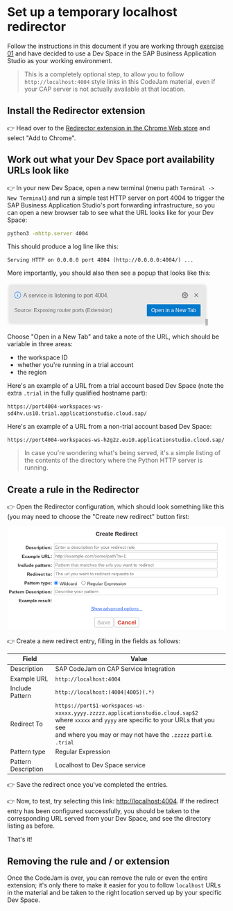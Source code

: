 # Set up a temporary localhost redirector

Follow the instructions in this document if you are working through [exercise 01](exercises/01-set-up-workspace/) and have decided to use a Dev Space in the SAP Business Application Studio as your working environment.

> This is a completely optional step, to allow you to follow `http://localhost:4004` style links in this CodeJam material, even if your CAP server is not actually available at that location.

## Install the Redirector extension

👉 Head over to the [Redirector extension in the Chrome Web store](https://chrome.google.com/webstore/detail/redirector/ocgpenflpmgnfapjedencafcfakcekcd?hl=en) and select "Add to Chrome".

## Work out what your Dev Space port availability URLs look like

👉 In your new Dev Space, open a new terminal (menu path `Terminal -> New Terminal`) and run a simple test HTTP server on port 4004 to trigger the SAP Business Application Studio's port forwarding infrastructure, so you can open a new browser tab to see what the URL looks like for your Dev Space:

```bash
python3 -mhttp.server 4004
```

This should produce a log line like this:

```text
Serving HTTP on 0.0.0.0 port 4004 (http://0.0.0.0:4004/) ...
```

More importantly, you should also then see a popup that looks like this:

![Port 4004 available](./exercises/02-explore-basic-service/assets/port-available-bas.png)

Choose "Open in a New Tab" and take a note of the URL, which should be variable in three areas:

* the workspace ID
* whether you're running in a trial account
* the region

Here's an example of a URL from a trial account based Dev Space (note the extra `.trial` in the fully qualified hostname part):

```text
https://port4004-workspaces-ws-sd4hv.us10.trial.applicationstudio.cloud.sap/
```

Here's an example of a URL from a non-trial account based Dev Space:

```text
https://port4004-workspaces-ws-h2g2z.eu10.applicationstudio.cloud.sap/
```

> In case you're wondering what's being served, it's a simple listing of the contents of the directory where the Python HTTP server is running.

## Create a rule in the Redirector

👉 Open the Redirector configuration, which should look something like this (you may need to choose the "Create new redirect" button first:

![Redirector configuration](./assets/redirector-configuration.png)

👉 Create a new redirect entry, filling in the fields as follows:

|Field|Value|
|-|-|
|Description|SAP CodeJam on CAP Service Integration|
|Example URL|`http://localhost:4004`|
|Include Pattern|`http://localhost:(4004\|4005)(.*)`|
|Redirect To|`https://port$1-workspaces-ws-xxxxx.yyyy.zzzzz.applicationstudio.cloud.sap$2` <br>where `xxxxx` and `yyyy` are specific to your URLs that you see<br>and where you may or may not have the `.zzzzz` part i.e. `.trial`|
|Pattern type|Regular Expression|
|Pattern Description|Localhost to Dev Space service|

👉 Save the redirect once you've completed the entries.

👉 Now, to test, try selecting this link: <http://localhost:4004>. If the redirect entry has been configured successfully, you should be taken to the corresponding URL served from your Dev Space, and see the directory listing as before.

That's it!

## Removing the rule and / or extension

Once the CodeJam is over, you can remove the rule or even the entire extension; it's only there to make it easier for you to follow `localhost` URLs in the material and be taken to the right location served up by your specific Dev Space.

